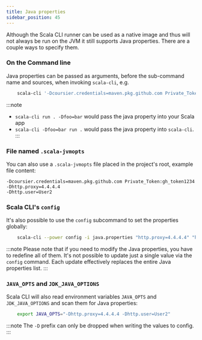 ```yaml
---
title: Java properties
sidebar_position: 45
---
```


Although the Scala CLI runner can be used as a native image and thus will not always be run on the JVM it still supports Java properties.
There are a couple ways to specify them.

### On the Command line
Java properties can be passed as arguments, before the sub-command name and sources, when invoking `scala-cli`, e.g.
```bash ignore
    scala-cli '-Dcoursier.credentials=maven.pkg.github.com Private_Token:gh_token1234' run .
```
:::note
- `scala-cli run . -Dfoo=bar` would pass the java property into your Scala app
- `scala-cli -Dfoo=bar run .` would pass the java property into `scala-cli`.
  :::

### File named `.scala-jvmopts` 
You can also use a `.scala-jvmopts` file placed in the project's root, example file content:
```text
-Dcoursier.credentials=maven.pkg.github.com Private_Token:gh_token1234
-Dhttp.proxy=4.4.4.4
-Dhttp.user=User2
```

### Scala CLI's `config`
It's also possible to use the `config` subcommand to set the properties globally:
```bash ignore
    scala-cli --power config -i java.properties "http.proxy=4.4.4.4" "http.user=User2" "coursier.credentials=..."
```
:::note
Please note that if you need to modify the Java properties, you have to redefine all of them. It's not possible
to update just a single value via the `config` command. Each update effectively replaces the entire Java properties
list.
:::

### `JAVA_OPTS` and `JDK_JAVA_OPTIONS`
Scala CLI will also read environment variables `JAVA_OPTS` and `JDK_JAVA_OPTIONS` and scan them for Java properties:
```bash ignore
    export JAVA_OPTS="-Dhttp.proxy=4.4.4.4 -Dhttp.user=User2"
```

:::note
The `-D` prefix can only be dropped when writing the values to config.
:::